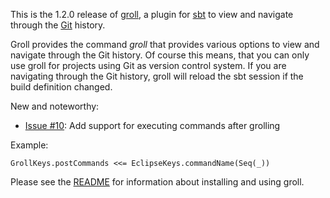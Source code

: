 This is the 1.2.0 release of [groll](http://github.com/hseeberger/groll/), a plugin for [sbt](https://github.com/harrah/xsbt/) to view and navigate through the [Git](http://git-scm.com/) history.

Groll provides the command *groll* that provides various options to view and navigate through the Git history. Of course this means, that you can only use groll for projects using Git as version control system. If you are navigating through the Git history, groll will reload the sbt session if the build definition changed.

New and noteworthy:

* [Issue #10](https://github.com/hseeberger/groll/issues/10): Add support for executing commands after grolling

Example:

    GrollKeys.postCommands <<= EclipseKeys.commandName(Seq(_))

Please see the [README](http://github.com/hseeberger/groll/blob/master/README.rst) for information about installing and using groll.
